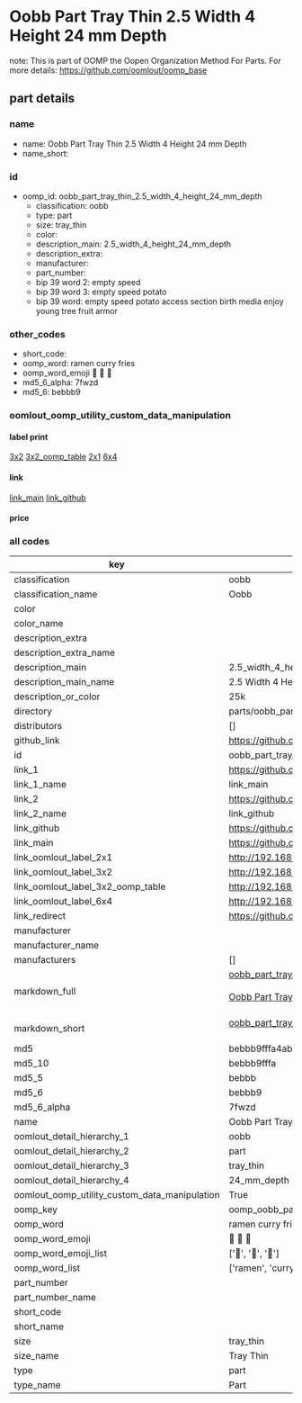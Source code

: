 # Oobb Part Tray Thin 2.5 Width 4 Height 24 mm Depth  

note: This is part of OOMP the Oopen Organization Method For Parts. For more details: https://github.com/oomlout/oomp_base

##  part details
  







### name
* name: Oobb Part Tray Thin 2.5 Width 4 Height 24 mm Depth
* name_short: 
### id
* oomp_id: oobb_part_tray_thin_2.5_width_4_height_24_mm_depth
  * classification: oobb
  * type: part
  * size: tray_thin
  * color: 
  * description_main: 2.5_width_4_height_24_mm_depth
  * description_extra: 
  * manufacturer: 
  * part_number: 
  * bip 39 word 2: empty speed
  * bip 39 word 3: empty speed potato
  * bip 39 word: empty speed potato access section birth media enjoy young tree fruit armor

### other_codes
* short_code: 
* oomp_word: ramen curry fries
* oomp_word_emoji :ramen: :curry: :fries:
* md5_6_alpha: 7fwzd
* md5_6: bebbb9






### oomlout_oomp_utility_custom_data_manipulation
#### label print
[3x2](http://192.168.1.245:1112/?label=oomp%207fwzd)
[3x2_oomp_table](http://192.168.1.108:1112/?label=oomp%207fwzd)
[2x1](http://192.168.1.242:1112/?label=oomp%207fwzd)
[6x4](http://192.168.1.55:1112/?label=oomp%207fwzd)    

#### link

[link_main](https://github.com/oomlout/oomlout_oomp_version_1_messy/tree/main/parts/oobb_part_tray_thin_2.5_width_4_height_24_mm_depth) [link_github](https://github.com/oomlout/oomlout_oomp_version_1_messy/tree/main/parts/oobb_part_tray_thin_2.5_width_4_height_24_mm_depth)                             

#### price







### all codes 
| key | value |  
| --- | --- |  
| classification | oobb |  
| classification_name | Oobb |  
| color |  |  
| color_name |  |  
| description_extra |  |  
| description_extra_name |  |  
| description_main | 2.5_width_4_height_24_mm_depth |  
| description_main_name | 2.5 Width 4 Height 24 mm Depth |  
| description_or_color | 25k |  
| directory | parts/oobb_part_tray_thin_2.5_width_4_height_24_mm_depth |  
| distributors | [] |  
| github_link | https://github.com/oomlout/oomlout_oomp_part_src/tree/main/parts/oobb_part_tray_thin_2.5_width_4_height_24_mm_depth |  
| id | oobb_part_tray_thin_2.5_width_4_height_24_mm_depth |  
| link_1 | https://github.com/oomlout/oomlout_oomp_version_1_messy/tree/main/parts/oobb_part_tray_thin_2.5_width_4_height_24_mm_depth |  
| link_1_name | link_main |  
| link_2 | https://github.com/oomlout/oomlout_oomp_version_1_messy/tree/main/parts/oobb_part_tray_thin_2.5_width_4_height_24_mm_depth |  
| link_2_name | link_github |  
| link_github | https://github.com/oomlout/oomlout_oomp_version_1_messy/tree/main/parts/oobb_part_tray_thin_2.5_width_4_height_24_mm_depth |  
| link_main | https://github.com/oomlout/oomlout_oomp_version_1_messy/tree/main/parts/oobb_part_tray_thin_2.5_width_4_height_24_mm_depth |  
| link_oomlout_label_2x1 | http://192.168.1.242:1112/?label=oomp%207fwzd |  
| link_oomlout_label_3x2 | http://192.168.1.245:1112/?label=oomp%207fwzd |  
| link_oomlout_label_3x2_oomp_table | http://192.168.1.108:1112/?label=oomp%207fwzd |  
| link_oomlout_label_6x4 | http://192.168.1.55:1112/?label=oomp%207fwzd |  
| link_redirect | https://github.com/oomlout/oomlout_oomp_version_1_messy/tree/main/parts/oobb_part_tray_thin_2.5_width_4_height_24_mm_depth |  
| manufacturer |  |  
| manufacturer_name |  |  
| manufacturers | [] |  
| markdown_full | [oobb_part_tray_thin_2.5_width_4_height_24_mm_depth](none)<br>[](none)<br>[Oobb Part Tray Thin 2.5 Width 4 Height 24 Mm Depth](none)<br><br> |  
| markdown_short | [oobb_part_tray_thin_2.5_width_4_height_24_mm_depth](none)<br><br> |  
| md5 | bebbb9fffa4ab14c5ae1501551b44249 |  
| md5_10 | bebbb9fffa |  
| md5_5 | bebbb |  
| md5_6 | bebbb9 |  
| md5_6_alpha | 7fwzd |  
| name | Oobb Part Tray Thin 2.5 Width 4 Height 24 mm Depth |  
| oomlout_detail_hierarchy_1 | oobb |  
| oomlout_detail_hierarchy_2 | part |  
| oomlout_detail_hierarchy_3 | tray_thin |  
| oomlout_detail_hierarchy_4 | 24_mm_depth |  
| oomlout_oomp_utility_custom_data_manipulation | True |  
| oomp_key | oomp_oobb_part_tray_thin_2.5_width_4_height_24_mm_depth |  
| oomp_word | ramen curry fries |  
| oomp_word_emoji | :ramen: :curry: :fries: |  
| oomp_word_emoji_list | [':ramen:', ':curry:', ':fries:'] |  
| oomp_word_list | ['ramen', 'curry', 'fries'] |  
| part_number |  |  
| part_number_name |  |  
| short_code |  |  
| short_name |  |  
| size | tray_thin |  
| size_name | Tray Thin |  
| type | part |  
| type_name | Part |  
